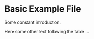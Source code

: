 # Basic Example File

Some constant introduction.

<!--[[[fill table('project = ABC AND labels = RELEVANT_LABEL order by key ASC')]]]-->
<!--[[[end]]]-->

Here some other text following the table ...
